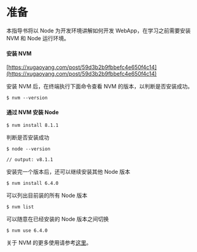 # 准备

本指导书将以 Node 为开发环境讲解如何开发 WebApp，在学习之前需要安装 NVM 和 Node 运行环境。

#### 安装 NVM

[https://xugaoyang.com/post/59d3b2b9fbbefc4e650f4c14](https://xugaoyang.com/post/59d3b2b9fbbefc4e650f4c14)

安装 NVM 后，在终端执行下面命令查看 NVM 的版本，以判断是否安装成功。

```
$ nvm --version
```

#### 通过 NVM 安装 Node

```
$ nvm install 8.1.1
```

判断是否安装成功

```
$ node --version

// output: v8.1.1
```

安装完一个版本后，还可以继续安装其他 Node 版本

```
$ nvm install 6.4.0
```

可以列出目前装的所有 Node 版本

```
$ nvm list
```

可以随意在已经安装的 Node 版本之间切换

```
$ nvm use 6.4.0
```

关于 NVM 的更多使用请参考[这里](https://github.com/creationix/nvm#usage)。
